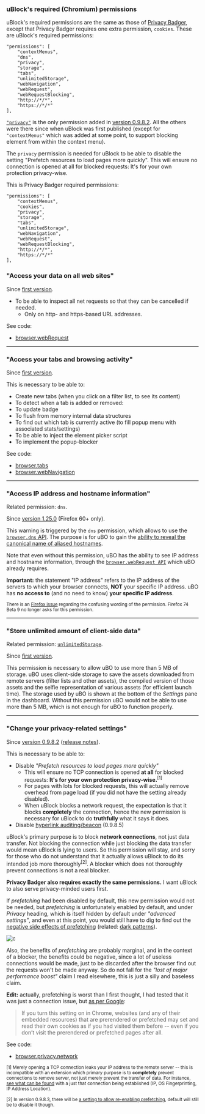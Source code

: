 ### uBlock's required (Chromium) permissions

uBlock's required permissions are the same as those of [Privacy Badger](https://www.eff.org/privacybadger), except that Privacy Badger requires one extra permission, `cookies`. These are uBlock's required permissions:

    "permissions": [
        "contextMenus",
        "dns",
        "privacy",
        "storage",
        "tabs",
        "unlimitedStorage",
        "webNavigation",
        "webRequest",
        "webRequestBlocking",
        "http://*/*",
        "https://*/*"
    ],

[`"privacy"`](https://developer.mozilla.org/en-US/docs/Mozilla/Add-ons/WebExtensions/API/privacy) is the only permission added in [version 0.9.8.2](https://github.com/gorhill/uBlock/releases/tag/0.9.8.2). All the others were there since when uBlock was first published (except for `"contextMenus"` which was added at some point, to support blocking element from within the context menu).

The `privacy` permission is needed for uBlock to be able to disable the setting "Prefetch resources to load pages more quickly". This will ensure no connection is opened at all for blocked requests: It's for your own protection privacy-wise.

This is Privacy Badger required permissions:

    "permissions": [
        "contextMenus",
        "cookies",
        "privacy",
        "storage",
        "tabs",
        "unlimitedStorage",
        "webNavigation",
        "webRequest",
        "webRequestBlocking",
        "http://*/*",
        "https://*/*"
    ],

### "Access your data on all web sites"

Since [first version](https://github.com/gorhill/uBlock/blob/b5fdac90539b19a0db8f36ea537bd150edb4d9c8/manifest.json).

- To be able to inspect all net requests so that they can be cancelled if needed.
    - Only on http- and https-based URL addresses.

See code:

- [browser.webRequest](https://github.com/gorhill/uBlock/search?q=%22browser.webRequest%22&type=Code)

---

### "Access your tabs and browsing activity"

Since [first version](https://github.com/gorhill/uBlock/blob/b5fdac90539b19a0db8f36ea537bd150edb4d9c8/manifest.json).

This is necessary to be able to:

- Create new tabs (when you click on a filter list, to see its content)
- To detect when a tab is added or removed:
- To update badge
- To flush from memory internal data structures
- To find out which tab is currently active (to fill popup menu with associated stats/settings)
- To be able to inject the element picker script
- To implement the popup-blocker

See code:

- [browser.tabs](https://github.com/gorhill/uBlock/search?q=%22browser.tabs%22&type=Code)
- [browser.webNavigation](https://github.com/gorhill/uBlock/search?q=%22browser.webNavigation%22&type=Code)

---

### "Access IP address and hostname information"

Related permission: `dns`.

Since [version 1.25.0](https://github.com/gorhill/uBlock/releases/tag/1.25.0) (Firefox 60+ only).

This warning is triggered by the `dns` permission, which allows to use the [`browser.dns` API](https://developer.mozilla.org/en-US/docs/Mozilla/Add-ons/WebExtensions/API/dns). The purpose is for uBO to gain the [ability to reveal the canonical name of aliased hostnames](https://github.com/uBlockOrigin/uBlock-issues/issues/780).

Note that even without this permission, uBO has the ability to see IP address and hostname information, through the [`browser.webRequest API`](https://developer.mozilla.org/en-US/docs/Mozilla/Add-ons/WebExtensions/API/webRequest) which uBO already requires.

**Important:** the statement "IP address" refers to the IP address of the servers to which your browser connects, **NOT** your specific IP address. uBO has **no access to** (and no need to know) **your specific IP address**. 

<sub>There is an [Firefox issue](https://bugzilla.mozilla.org/show_bug.cgi?id=1617861) regarding the confusing wording of the permission. Firefox 74 Beta 9 no longer asks for this permission.</sub>

---

### "Store unlimited amount of client-side data"

Related permission: [`unlimitedStorage`](https://developer.mozilla.org/en-US/docs/Mozilla/Add-ons/WebExtensions/manifest.json/permissions#Unlimited_storage).

Since [first version](https://github.com/gorhill/uBlock/blob/b5fdac90539b19a0db8f36ea537bd150edb4d9c8/manifest.json).

This permission is necessary to allow uBO to use more than 5 MB of storage. uBO uses client-side storage to save the assets downloaded from remote servers (filter lists and other assets), the compiled version of those assets and the selfie representation of various assets (for efficient launch time). The storage used by uBO is shown at the bottom of the _Settings_ pane in the dashboard. Without this permission uBO would not be able to use more than 5 MB, which is not enough for uBO to function properly.

---

### "Change your privacy-related settings"

Since [version 0.9.8.2](https://github.com/gorhill/uBlock/commit/e65c2939757f09db646d277b82da8690aaf3adbc) ([release notes](https://github.com/gorhill/uBlock/releases/tag/0.9.8.2)).

This is necessary to be able to:

- Disable _"Prefetch resources to load pages more quickly"_
    - This will ensure no TCP connection is opened **at all** for blocked requests: **It's for your own protection privacy-wise.**<sup>[1]</sup>
    - For pages with lots for blocked requests, this will actually remove overhead from page load (if you did not have the setting already disabled).
    - When uBlock blocks a network request, the expectation is that it blocks **completely** the connection, hence the new permission is necessary for uBlock to do **truthfully** what it says it does.
- Disable [hyperlink auditing/beacon](http://www.wilderssecurity.com/threads/hyperlink-auditing-aka-a-ping-and-beacon-aka-navigator-sendbeacon.364904/) (0.9.8.5)

uBlock's primary purpose is to block **network connections**, not just data transfer. Not blocking the connection while just blocking the data transfer would mean uBlock is lying to users. So this permission will stay, and sorry for those who do not understand that it actually allows uBlock to do its intended job more thoroughly<sup>[2]</sup>. A blocker which does not thoroughly prevent connections is not a real blocker.

**Privacy Badger also requires exactly the same permissions.** I want uBlock to also serve privacy-minded users first.

If _prefetching_ had been disabled by default, this new permission would not be needed, but _prefetching_ is unfortunately enabled by default, and under _Privacy_ heading, which is itself hidden by default under _"advanced settings"_, and even at this point, you would still have to dig to find out the [negative side effects of prefetching](https://wikipedia.org/wiki/Link_prefetching#Issues_and_criticisms) (related: [dark patterns](http://darkpatterns.org/)).

![c](https://cloud.githubusercontent.com/assets/585534/7914528/924b9314-0845-11e5-8012-f67e4b1814cd.png)

Also, the benefits of _prefetching_ are probably marginal, and in the context of a blocker, the benefits could be negative, since a lot of useless connections would be made, just to be discarded after the browser find out the requests won't be made anyway. So do not fall for the _"lost of major performance boost"_ claim I read elsewhere, this is just a silly and baseless claim.

**Edit:** actually, prefetching is worst than I first thought, I had tested that it was just a connection issue, but [as per Google](https://support.google.com/chrome/answer/1385029):

> If you turn this setting on in Chrome, websites (and any of their embedded resources) that are prerendered or prefetched may set and read their own cookies as if you had visited them before -- even if you don’t visit the prerendered or prefetched pages after all.

See code:

- [browser.privacy.network](https://github.com/gorhill/uBlock/commit/e65c2939757f09db646d277b82da8690aaf3adbc)

<sub>[1] Merely opening a TCP connection leaks your IP address to the remote server -- this is incompatible with an extension which primary purpose is to **completely** prevent connections to remove server, not just merely prevent the transfer of data. For instance, [see what can be found](https://www.browserleaks.com/whois) with a just that connection being established (IP, OS Fingerprinting, IP Address Location).</sub>

<sub>[2] In version 0.9.8.3, there will be [a setting to allow re-enabling prefetching](https://github.com/gorhill/uBlock/issues/274), default will still be  to disable it though.
</sub>